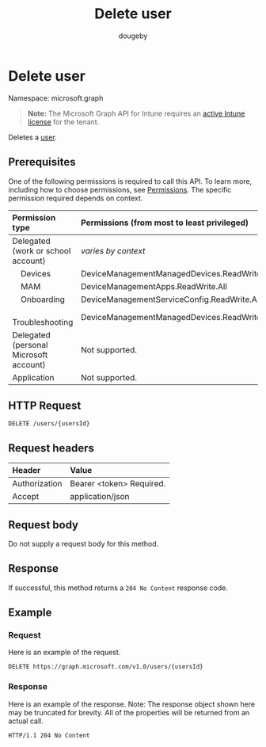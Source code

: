 ﻿---
title: "Delete user"
description: "Deletes a user."
author: "dougeby"
localization_priority: Normal
ms.prod: "intune"
doc_type: apiPageType
---

# Delete user

Namespace: microsoft.graph

> **Note:** The Microsoft Graph API for Intune requires an [active Intune license](https://go.microsoft.com/fwlink/?linkid=839381) for the tenant.

Deletes a [user](../resources/intune-shared-user.md).

## Prerequisites

One of the following permissions is required to call this API. To learn more, including how to choose permissions, see [Permissions](/graph/permissions-reference).  The specific permission required depends on context.

| Permission type                        | Permissions (from most to least privileged)  |
| :------------------------------------- | :------------------------------------------- |
| Delegated (work or school account)     | _varies by context_                          |
| &nbsp; &nbsp; Devices                  | DeviceManagementManagedDevices.ReadWrite.All |
| &nbsp; &nbsp; MAM                      | DeviceManagementApps.ReadWrite.All           |
| &nbsp; &nbsp; Onboarding               | DeviceManagementServiceConfig.ReadWrite.All  |
| &nbsp; &nbsp; Troubleshooting          | DeviceManagementManagedDevices.ReadWrite.All |
| Delegated (personal Microsoft account) | Not supported.                               |
| Application                            | Not supported.                               |

## HTTP Request

<!-- {
  "blockType": "ignored"
}
-->

```http
DELETE /users/{usersId}
```

## Request headers

| Header        | Value                          |
| :------------ | :----------------------------- |
| Authorization | Bearer &lt;token&gt; Required. |
| Accept        | application/json               |

## Request body

Do not supply a request body for this method.

## Response

If successful, this method returns a `204 No Content` response code.

## Example

### Request

Here is an example of the request.

```http
DELETE https://graph.microsoft.com/v1.0/users/{usersId}
```

### Response

Here is an example of the response. Note: The response object shown here may be truncated for brevity. All of the properties will be returned from an actual call.

```http
HTTP/1.1 204 No Content
```
